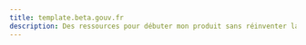 ```yaml
---
title: template.beta.gouv.fr
description: Des ressources pour débuter mon produit sans réinventer la roue
---
```

